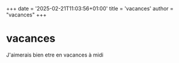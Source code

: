 +++
date = '2025-02-21T11:03:56+01:00'
title = 'vacances'
author = "vacances"
+++

# vacances

J'aimerais bien etre en vacances à midi

